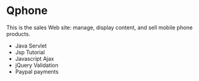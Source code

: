 # Qphone
This is the sales Web site: manage, display content, and sell mobile phone products.
+ Java Servlet
+ Jsp Tutorial
+ Javascript Ajax
+ jQuery Validation
+ Paypal payments
